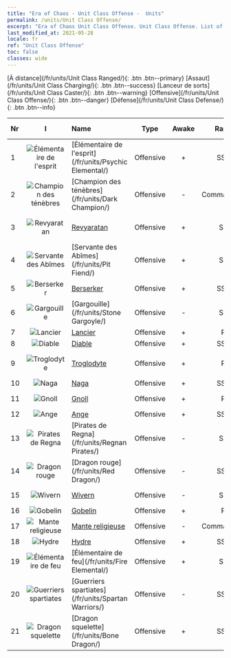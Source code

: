 ```yaml
---
title: "Era of Chaos - Unit Class Offense -  Units"
permalink: /units/Unit Class Offense/
excerpt: "Era of Chaos Unit Class Offense. Unit Class Offense. List of Unit Class in Era of Chaos"
last_modified_at: 2021-05-28
locale: fr
ref: "Unit Class Offense"
toc: false
classes: wide
---
```

 [À distance](/fr/units/Unit Class Ranged/){: .btn .btn--primary} [Assaut](/fr/units/Unit Class Charging/){: .btn .btn--success} [Lanceur de sorts](/fr/units/Unit Class Caster/){: .btn .btn--warning} [Offensive](/fr/units/Unit Class Offense/){: .btn .btn--danger} [Défense](/fr/units/Unit Class Defense/){: .btn .btn--info} 

  | Nr | I |         Name        |   Type   | Awake | Rang |   Members     |  Stars  | Exclusive | Attack  |     HP    |  Awaken Name  |
  |:---|:-:|:--------------------|:--------:|:-----:|:---------:|:-------------:|:-------:|:---------:|:-------:|:---------:|:--------------|
  | 1 | ![Élémentaire de l'esprit](/images/u/ti_jingshenyuansu.jpg) | [Élémentaire de l'esprit](/fr/units/Psychic Elemental/) | Offensive | + | SSR | x1 | <i class="fas fa-star"/><i class="fas fa-star"/><i class="fas fa-star"/> | - | 212.0 | 1749 |  Élémentaire de magie  |
  | 2 | ![Champion des ténèbres](/images/u/ti_sishen.jpg) | [Champion des ténèbres](/fr/units/Dark Champion/) | Offensive | - | Commandant | x1 | <i class="fas fa-star"/><i class="fas fa-star"/><i class="fas fa-star"/> | - | 1029.5 | 9504 |   -   |
  | 3 | ![Revyaratan](/images/u/ti_haiguai.jpg) | [Revyaratan](/fr/units/Revyaratan/) | Offensive | + | SR | x4 | <i class="fas fa-star"/><i class="fas fa-star"/><i class="fas fa-star"/> | - | 1267.1 | 7128 |  Monstre marin ancestral  |
  | 4 | ![Servante des Abîmes](/images/u/ti_diyulingzhu.jpg) | [Servante des Abîmes](/fr/units/Pit Fiend/) | Offensive | + | SR | x4 | <i class="fas fa-star"/><i class="fas fa-star"/> | - | 174.9 | 1850 |  Seigneur des Abîmes  |
  | 5 | ![Berserker](/images/u/ti_kuangzhanshi.jpg) | [Berserker](/fr/units/Berserker/) | Offensive | + | SSR | x1 | <i class="fas fa-star"/><i class="fas fa-star"/><i class="fas fa-star"/> | - | 678.8 | 5317 |  Hurleur macabre  |
  | 6 | ![Gargouille](/images/u/ti_shixianggui.jpg) | [Gargouille](/fr/units/Stone Gargoyle/) | Offensive | - | SR | x9 | <i class="fas fa-star"/><i class="fas fa-star"/> | - | 48.0 | 300 |    |
  | 7 | ![Lancier](/images/u/ti_jibing.jpg) | [Lancier](/fr/units/Pikeman/) | Offensive | + | R | x9 | <i class="fas fa-star"/> | - | 84.4 | 645 |  Hallebardier  |
  | 8 | ![Diable](/images/u/ti_daemo.jpg) | [Diable](/fr/units/Devil/) | Offensive | + | SSR | x1 | <i class="fas fa-star"/><i class="fas fa-star"/><i class="fas fa-star"/> | - | 792.0 | 5431 |  Archidiable  |
  | 9 | ![Troglodyte](/images/u/ti_dongxueren.jpg) | [Troglodyte](/fr/units/Troglodyte/) | Offensive | + | R | x9 | <i class="fas fa-star"/> | - | 86.0 | 744 |  Troglodyte des ténèbres  |
  | 10 | ![Naga](/images/u/ti_shenv.jpg) | [Naga](/fr/units/Naga/) | Offensive | + | SSR | x1 | <i class="fas fa-star"/><i class="fas fa-star"/><i class="fas fa-star"/> | + | 79.4 | 811 |  Reine Naga  |
  | 11 | ![Gnoll](/images/u/ti_langren.jpg) | [Gnoll](/fr/units/Gnoll/) | Offensive | + | R | x9 | <i class="fas fa-star"/> | - | 84.4 | 761 |  Guerrier Gnoll  |
  | 12 | ![Ange](/images/u/ti_datianshi.jpg) | [Ange](/fr/units/Angel/) | Offensive | + | SSR | x1 | <i class="fas fa-star"/><i class="fas fa-star"/><i class="fas fa-star"/> | - | 792.0 | 5431 |  Archange  |
  | 13 | ![Pirates de Regna](/images/u/ti_haidao.jpg) | [Pirates de Regna](/fr/units/Regnan Pirates/) | Offensive | - | SR | x4 | <i class="fas fa-star"/><i class="fas fa-star"/> | + | 99.3 | 695 |  Roi des pirates  |
  | 14 | ![Dragon rouge](/images/u/ti_chilong.jpg) | [Dragon rouge](/fr/units/Red Dragon/) | Offensive | - | SSR | x1 | <i class="fas fa-star"/><i class="fas fa-star"/><i class="fas fa-star"/> | - | 769.3 | 5431 |   -   |
  | 15 | ![Wivern](/images/u/ti_feilong.jpg) | [Wivern](/fr/units/Wyvern/) | Offensive | - | SR | x4 | <i class="fas fa-star"/><i class="fas fa-star"/><i class="fas fa-star"/> | - | 500.0 | 5544 |  Monarque Wivern  |
  | 16 | ![Gobelin](/images/u/ti_shourenzhanshi.jpg) | [Gobelin](/fr/units/Goblin/) | Offensive | + | R | x9 | <i class="fas fa-star"/> | - | 82.7 | 761 |  Hobgobelin  |
  | 17 | ![Mante religieuse](/images/u/ti_tanglang.jpg) | [Mante religieuse](/fr/units/Mantis/) | Offensive | - | Commandant | x1 | <i class="fas fa-star"/><i class="fas fa-star"/><i class="fas fa-star"/> | - | 1140.4 | 6336 |   -   |
  | 18 | ![Hydre](/images/u/ti_duotoulong.jpg) | [Hydre](/fr/units/Hydra/) | Offensive | + | SSR | x1 | <i class="fas fa-star"/><i class="fas fa-star"/><i class="fas fa-star"/> | - | 769.3 | 5770 |  Pyrohydre  |
  | 19 | ![Élémentaire de feu](/images/u/ti_liehuoyuansu.jpg) | [Élémentaire de feu](/fr/units/Fire Elemental/) | Offensive | + | SR | x4 | <i class="fas fa-star"/><i class="fas fa-star"/> | - | 195.0 | 1682 |  Élémentaire d'énergie  |
  | 20 | ![Guerriers spartiates](/images/u/ti_sibada.jpg) | [Guerriers spartiates](/fr/units/Spartan Warriors/) | Offensive | - | SSR | x1 | <i class="fas fa-star"/><i class="fas fa-star"/><i class="fas fa-star"/> | - | 216.0 | 2825 |   -   |
  | 21 | ![Dragon squelette](/images/u/ti_gulong.jpg) | [Dragon squelette](/fr/units/Bone Dragon/) | Offensive | + | SSR | x1 | <i class="fas fa-star"/><i class="fas fa-star"/><i class="fas fa-star"/> | - | 758.0 | 5770 |  Dragon fantôme  |
